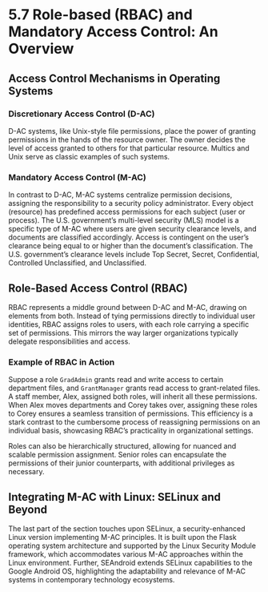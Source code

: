 # 5.7 Role-based (RBAC) and Mandatory Access Control: An Overview

## Access Control Mechanisms in Operating Systems

### Discretionary Access Control (D-AC)
D-AC systems, like Unix-style file permissions, place the power of granting permissions in the hands of the resource owner. The owner decides the level of access granted to others for that particular resource. Multics and Unix serve as classic examples of such systems.

### Mandatory Access Control (M-AC)
In contrast to D-AC, M-AC systems centralize permission decisions, assigning the responsibility to a security policy administrator. Every object (resource) has predefined access permissions for each subject (user or process). The U.S. government’s multi-level security (MLS) model is a specific type of M-AC where users are given security clearance levels, and documents are classified accordingly. Access is contingent on the user’s clearance being equal to or higher than the document’s classification. The U.S. government’s clearance levels include Top Secret, Secret, Confidential, Controlled Unclassified, and Unclassified.

## Role-Based Access Control (RBAC)

RBAC represents a middle ground between D-AC and M-AC, drawing on elements from both. Instead of tying permissions directly to individual user identities, RBAC assigns roles to users, with each role carrying a specific set of permissions. This mirrors the way larger organizations typically delegate responsibilities and access.

### Example of RBAC in Action
Suppose a role `GradAdmin` grants read and write access to certain department files, and `GrantManager` grants read access to grant-related files. A staff member, Alex, assigned both roles, will inherit all these permissions. When Alex moves departments and Corey takes over, assigning these roles to Corey ensures a seamless transition of permissions. This efficiency is a stark contrast to the cumbersome process of reassigning permissions on an individual basis, showcasing RBAC’s practicality in organizational settings.

Roles can also be hierarchically structured, allowing for nuanced and scalable permission assignment. Senior roles can encapsulate the permissions of their junior counterparts, with additional privileges as necessary.

## Integrating M-AC with Linux: SELinux and Beyond

The last part of the section touches upon SELinux, a security-enhanced Linux version implementing M-AC principles. It is built upon the Flask operating system architecture and supported by the Linux Security Module framework, which accommodates various M-AC approaches within the Linux environment. Further, SEAndroid extends SELinux capabilities to the Google Android OS, highlighting the adaptability and relevance of M-AC systems in contemporary technology ecosystems.
